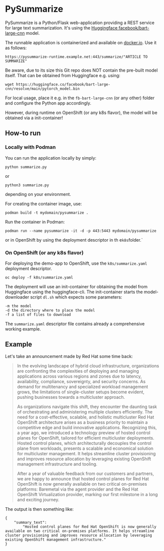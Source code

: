 # PySummarize
PySummarize is a Python/Flask web-application providing a REST service for large text summarization. It's using the [Huggingface facebook/bart-large-cnn](https://huggingface.co/facebook/bart-large-cnn) model.

The runnable application is containerized and available on [docker.io](https://hub.docker.com/repository/docker/domenicopiol/pysummarize/general). Use it as follows:

    https://pysummarize-runtime.example.net:443/summarize/"ARTICLE TO SUMMARIZE"

Be aware, due to its size this Git repo does NOT contain the pre-built model itself. That can be obtained from Huggingface e.g. using:

    wget https://huggingface.co/facebook/bart-large-cnn/resolve/main/pytorch_model.bin

For local usage, place it e.g. in the `fb-bart-large-cnn` (or any other) folder and configure the Python app accordingly.

However, during runtime on OpenShift (or any k8s flavor), the model will be obtained via a init-container!

## How-to run
### Locally with Podman
You can run the application locally by simply:

    python summarize.py
or

    python3 summarize.py
depending on your environment.

For creating the container image, use:

    podman build -t mydomain/pysummarize .

Run the container in Podman:

    podman run --name pysummarize -it -d -p 443:5443 mydomain/pysummarize

or in OpenShift by using the deployment descriptor in th e`k8s`folder.`

### On OpenShift (or any k8s flavor)
For deploying the demo-app to OpenShift, use the `k8s/summarize.yaml` deployment descriptor.

    oc deploy -f k8s/summarize.yaml

The deployment will use an init-container for obtaining the model from Huggingface using the huggingface-cli.
The init-container starts the model-downloader script `dl.sh` which expects some parameters:

    -m the model
    -d the directory where to place the model
    -f a list of files to download

The `summarize.yaml` descriptor file contains already a comprehensive working example.


## Example
Let's take an announcement made by Red Hat some time back:

> In the evolving landscape of hybrid cloud infrastructure, organizations are confronting the complexities of deploying and managing applications across various regions and zones due to latency, availability, compliance, sovereignty, and security concerns. As demand for multitenancy and specialized workload management grows, the limitations of single-cluster setups become evident, pushing businesses towards a multicluster approach. 
>
>As organizations navigate this shift, they encounter the daunting task of orchestrating and administering multiple clusters efficiently. The need for a cost-effective, scalable, and holistic multicluster Red Hat OpenShift architecture arises as a business priority to maintain a competitive edge and build innovative applications. Recognizing this, a year ago, we introduced a technology preview of hosted control planes for OpenShift, tailored for efficient multicluster deployments. Hosted control planes, which architecturally decouples the control plane from workloads, presents a scalable and economical solution for multicluster management. It helps streamline cluster provisioning and improves resource allocation by leveraging existing OpenShift management infrastructure and tooling. 
>
>After a year of valuable feedback from our customers and partners, we are happy to announce that hosted control planes for Red Hat OpenShift is now generally available on two critical on-premises platforms: Baremetal via the agent provider and the Red Hat OpenShift Virtualization provider, marking our first milestone in a long and exciting journey.

The output is then something like:

    {
        "summary_text":
            "Hosted control planes for Red Hat OpenShift is now generally available on two critical on-premises platforms. It helps streamline cluster provisioning and improves resource allocation by leveraging existing OpenShift management infrastructure."
    }